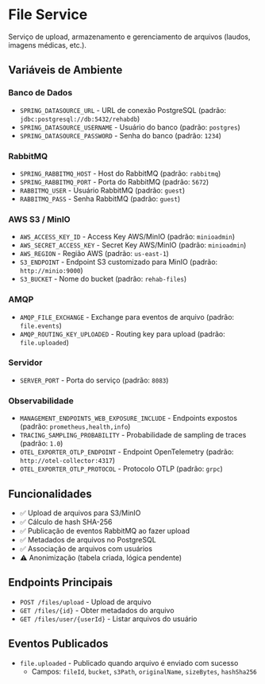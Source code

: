 # File Service

Serviço de upload, armazenamento e gerenciamento de arquivos (laudos, imagens médicas, etc.).

## Variáveis de Ambiente

### Banco de Dados
- `SPRING_DATASOURCE_URL` - URL de conexão PostgreSQL (padrão: `jdbc:postgresql://db:5432/rehabdb`)
- `SPRING_DATASOURCE_USERNAME` - Usuário do banco (padrão: `postgres`)
- `SPRING_DATASOURCE_PASSWORD` - Senha do banco (padrão: `1234`)

### RabbitMQ
- `SPRING_RABBITMQ_HOST` - Host do RabbitMQ (padrão: `rabbitmq`)
- `SPRING_RABBITMQ_PORT` - Porta do RabbitMQ (padrão: `5672`)
- `RABBITMQ_USER` - Usuário RabbitMQ (padrão: `guest`)
- `RABBITMQ_PASS` - Senha RabbitMQ (padrão: `guest`)

### AWS S3 / MinIO
- `AWS_ACCESS_KEY_ID` - Access Key AWS/MinIO (padrão: `minioadmin`)
- `AWS_SECRET_ACCESS_KEY` - Secret Key AWS/MinIO (padrão: `minioadmin`)
- `AWS_REGION` - Região AWS (padrão: `us-east-1`)
- `S3_ENDPOINT` - Endpoint S3 customizado para MinIO (padrão: `http://minio:9000`)
- `S3_BUCKET` - Nome do bucket (padrão: `rehab-files`)

### AMQP
- `AMQP_FILE_EXCHANGE` - Exchange para eventos de arquivo (padrão: `file.events`)
- `AMQP_ROUTING_KEY_UPLOADED` - Routing key para upload (padrão: `file.uploaded`)

### Servidor
- `SERVER_PORT` - Porta do serviço (padrão: `8083`)

### Observabilidade
- `MANAGEMENT_ENDPOINTS_WEB_EXPOSURE_INCLUDE` - Endpoints expostos (padrão: `prometheus,health,info`)
- `TRACING_SAMPLING_PROBABILITY` - Probabilidade de sampling de traces (padrão: `1.0`)
- `OTEL_EXPORTER_OTLP_ENDPOINT` - Endpoint OpenTelemetry (padrão: `http://otel-collector:4317`)
- `OTEL_EXPORTER_OTLP_PROTOCOL` - Protocolo OTLP (padrão: `grpc`)

## Funcionalidades

- ✅ Upload de arquivos para S3/MinIO
- ✅ Cálculo de hash SHA-256
- ✅ Publicação de eventos RabbitMQ ao fazer upload
- ✅ Metadados de arquivos no PostgreSQL
- ✅ Associação de arquivos com usuários
- ⚠️ Anonimização (tabela criada, lógica pendente)

## Endpoints Principais

- `POST /files/upload` - Upload de arquivo
- `GET /files/{id}` - Obter metadados do arquivo
- `GET /files/user/{userId}` - Listar arquivos do usuário

## Eventos Publicados

- `file.uploaded` - Publicado quando arquivo é enviado com sucesso
  - Campos: `fileId`, `bucket`, `s3Path`, `originalName`, `sizeBytes`, `hashSha256`

